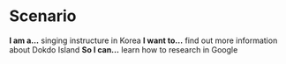 # Scenario

**I am a…** singing instructure in Korea
**I want to…** find out more information about Dokdo Island
**So I can…** learn how to research in Google